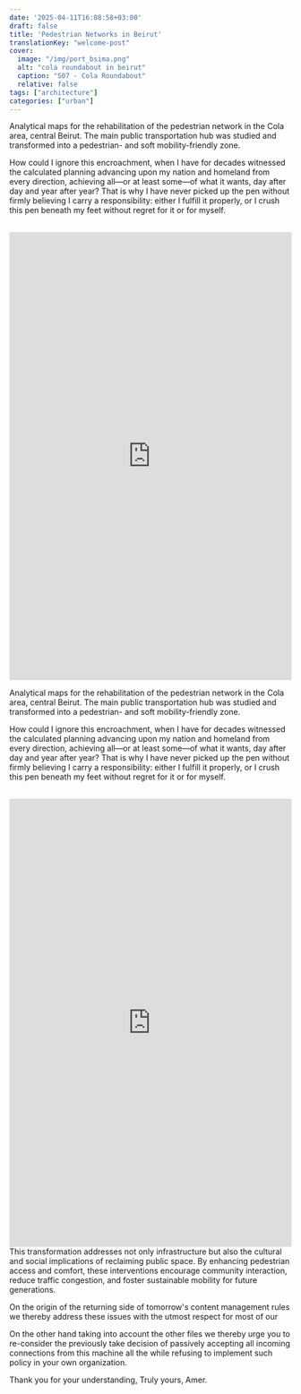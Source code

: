 ```yaml
---
date: '2025-04-11T16:08:58+03:00'
draft: false
title: 'Pedestrian Networks in Beirut'
translationKey: "welcome-post"
cover:
  image: "/img/port_bsima.png"
  alt: "cola roundabout in beirut"
  caption: "S07 - Cola Roundabout"
  relative: false 
tags: ["architecture"]
categories: ["urban"]
---
```


Analytical maps for the rehabilitation of the pedestrian network in the Cola area, central Beirut. The main public transportation hub was studied and transformed into a pedestrian- and soft mobility-friendly zone. 

How could I ignore this encroachment, when I have for decades witnessed the calculated planning advancing upon my nation and homeland from every direction, achieving all—or at least some—of what it wants, day after day and year after year? That is why I have never picked up the pen without firmly believing I carry a responsibility: either I fulfill it properly, or I crush this pen beneath my feet without regret for it or for myself.

<br>
<iframe src="https://sima-cr.netlify.app" width="100%" height="800" style="border: none;"></iframe>
<br>

Analytical maps for the rehabilitation of the pedestrian network in the Cola area, central Beirut. The main public transportation hub was studied and transformed into a pedestrian- and soft mobility-friendly zone. 

How could I ignore this encroachment, when I have for decades witnessed the calculated planning advancing upon my nation and homeland from every direction, achieving all—or at least some—of what it wants, day after day and year after year? That is why I have never picked up the pen without firmly believing I carry a responsibility: either I fulfill it properly, or I crush this pen beneath my feet without regret for it or for myself.

<br>
<iframe src="https://sima-yf.netlify.app" width="100%" height="800" style="border: none;"></iframe>
<br>
This transformation addresses not only infrastructure but also the cultural and social implications of reclaiming public space. By enhancing pedestrian access and comfort, these interventions encourage community interaction, reduce traffic congestion, and foster sustainable mobility for future generations.


On the origin of the returning side of tomorrow's content management rules we thereby address these issues with the utmost respect for most of our

On the other hand taking into account the other files we thereby urge you to re-consider the previously take decision of passively accepting all incoming connections from this machine all the while refusing to implement such policy in your own organization.

Thank you for your understanding,
Truly yours,
Amer.
